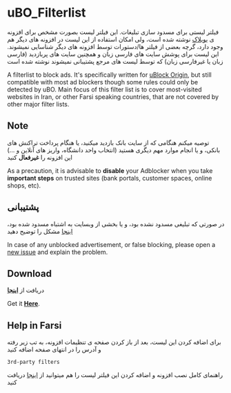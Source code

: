 # uBO_Filterlist
فیلتر لیستی برای مسدود سازی تبلیغات. این فیلتر لیست بصورت مشخص برای افزونه ی [یوبلاک](https://github.com/gorhill/uBlock/) نوشته شده است، ولی امکان استفاده از این لیست در افزونه های دیگر هم وجود دارد، گرچه بعضی از فیلتر ها/دستورات توسط افزونه های دیگر شناسایی نمیشوند. این لیست برای پوشش سایت های فارسی زبان و همچنین سایت های پربازدید (فارسی زبان یا غیرفارسی زبان) که توسط لیست های مرجع پشتیبانی نمیشوند نوشته شده است

A filterlist to block ads. It's specifically written for [uBlock Origin](https://github.com/gorhill/uBlock/), but still compatible with most ad blockers though some rules could only be detected by uBO. Main focus of this filter list is to cover most-visited websites in Iran, or other Farsi speaking countries, that are not covered by other major filter lists.

## Note 
توصیه میکنم هنگامی که از سایت بانک بازدید میکنید، یا هنگام پرداخت تراکنش های بانکی، و یا انجام موارد مهم دیگری هستید (انتخاب واحد دانشگاه، واریز های آنلاین و ...) این افزونه را **غیرفعال** کنید

As a precaution, it is advisable to **disable** your Adblocker when you take **important steps** on trusted sites (bank portals, customer spaces, online shops, etc).

## پشتیبانی
در صورتی که تبلیغی مسدود نشده بود، و یا بخشی از وبسایت به اشتباه مسدود شده بود، [اینجا](https://github.com/nimasaj/uBO_Filterlist/issues/new) مشکل را توضیح دهید 

In case of any unblocked advertisement, or false blocking, please open a [new issue](https://github.com/nimasaj/uBO_Filterlist/issues/new) and explain the problem.

## Download
دریافت از [**اینجا**](https://raw.githubusercontent.com/nimasaj/uBO_Filterlist/master/BLF.txt)

Get it [**Here**](https://raw.githubusercontent.com/nimasaj/uBO_Filterlist/master/BLF.txt).


## Help in Farsi
برای اضافه کردن این لیست، بعد از باز کردن صفحه ی تنظیمات افزونه، به تب زیر رفته و آدرس را در انتهای صفحه اضافه کنید

`3rd-party filters`

راهنمای کامل نصب افزونه و اضافه کردن این فیلتر لیست را هم میتوانید از [اینجا](http://mynext.pro/uBO_installation_help_Farsi.pdf) دریافت کنید
